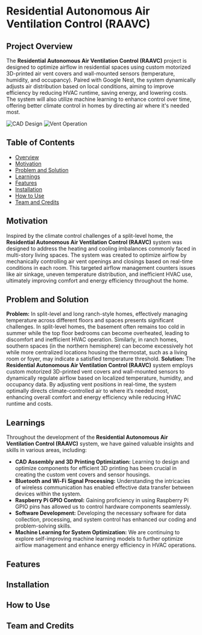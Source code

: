 # Residential Autonomous Air Ventilation Control (RAAVC)

## Project Overview
The **Residential Autonomous Air Ventilation Control (RAAVC)** project is designed to optimize airflow in residential spaces using custom motorized 3D-printed air vent covers and wall-mounted sensors (temperature, humidity, and occupancy). Paired with Google Nest, the system dynamically adjusts air distribution based on local conditions, aiming to improve efficiency by reducing HVAC runtime, saving energy, and lowering costs. The system will also utilize machine learning to enhance control over time, offering better climate control in homes by directing air where it's needed most.

![CAD Design](./cad_image.png)
![Vent Operation](./vent_action.gif)

## Table of Contents
- [Overview](#project-overview)
- [Motivation](#motivation)
- [Problem and Solution](#problem-and-solution)
- [Learnings](#learnings)
- [Features](#features)
- [Installation](#installation)
- [How to Use](#how-to-use)
- [Team and Credits](#team-and-credits)


## Motivation
Inspired by the climate control challenges of a split-level home, the **Residential Autonomous Air Ventilation Control (RAAVC)** system was designed to address the heating and cooling imbalances commonly faced in multi-story living spaces. The system was created to optimize airflow by mechanically controlling air vent openings and closings based on real-time conditions in each room. This targeted airflow management counters issues like air sinkage, uneven temperature distribution, and inefficient HVAC use, ultimately improving comfort and energy efficiency throughout the home.

## Problem and Solution
**Problem:** In split-level and long ranch-style homes, effectively managing temperature across different floors and spaces presents significant challenges. In split-level homes, the basement often remains too cold in summer while the top floor bedrooms can become overheated, leading to discomfort and inefficient HVAC operation. Similarly, in ranch homes, southern spaces (in the northern hemisphere) can become excessively hot while more centralized locations housing the thermostat, such as a living room or foyer, may indicate a satisfied temperature threshold.
**Solution:** The **Residential Autonomous Air Ventilation Control (RAAVC)** system employs custom motorized 3D-printed vent covers and wall-mounted sensors to dynamically regulate airflow based on localized temperature, humidity, and occupancy data. By adjusting vent positions in real-time, the system optimally directs climate-controlled air to where it’s needed most, enhancing overall comfort and energy efficiency while reducing HVAC runtime and costs.


## Learnings
Throughout the development of the **Residential Autonomous Air Ventilation Control (RAAVC)** system, we have gained valuable insights and skills in various areas, including:
- **CAD Assembly and 3D Printing Optimization:** Learning to design and optimize components for efficient 3D printing has been crucial in creating the custom vent covers and sensor housings.
- **Bluetooth and Wi-Fi Signal Processing:** Understanding the intricacies of wireless communication has enabled effective data transfer between devices within the system.
- **Raspberry Pi GPIO Control:** Gaining proficiency in using Raspberry Pi GPIO pins has allowed us to control hardware components seamlessly.
- **Software Development:** Developing the necessary software for data collection, processing, and system control has enhanced our coding and problem-solving skills.
- **Machine Learning for System Optimization:** We are continuing to explore self-improving machine learning models to further optimize airflow management and enhance energy efficiency in HVAC operations.

## Features

## Installation

## How to Use

## Team and Credits





